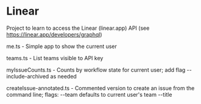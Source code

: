 # Linear

Project to learn to access the Linear (linear.app) API (see https://linear.app/developers/graphql)

me.ts - Simple app to show the current user

teams.ts - List teams visible to API key

myIssueCounts.ts - Counts by workflow state for current user; add flag 
  --include-archived as needed

createIssue-annotated.ts - Commented version to create an issue from the command line; flags:
  --team <teamname> defaults to current user's team
  --title <title name> defaults to timedate stamp
  --include-archived as needed

issuesFiltered-annotated.ts - Commented version to filter issues based on several flags: 
  --email "emailid"
  --label "label name"
  --state "workflow state name"
  --since N   (only issues updated in last N days)
  --include-archived  (include archived issues in results)

Typescript apps to create an issue, list issues (w/filtering), produce a count of issues per user and use of a webhook to catch various events defined in the API.

Requires Linear API key in .env
Webhook-server.ts requires webhook API key in .env. which you can get here: https://linear.app/crog/settings/api

Versions with "-annotated" have additional comments



